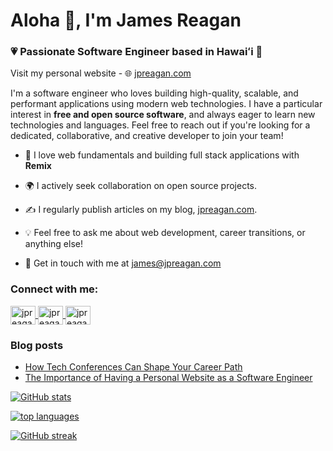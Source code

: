 # Aloha 👋, I'm James Reagan

### 💗 Passionate Software Engineer based in Hawaiʻi 🌴

Visit my personal website - 🌐 [jpreagan.com](https://jpreagan.com)

I'm a software engineer who loves building high-quality, scalable, and performant applications using modern web technologies. I have a particular interest in **free and open source software**, and always eager to learn new technologies and languages. Feel free to reach out if you're looking for a dedicated, collaborative, and creative developer to join your team!

- 🌿 I love web fundamentals and building full stack applications with **Remix**

- 🌍 I actively seek collaboration on open source projects.

- ✍ ️I regularly publish articles on my blog, [jpreagan.com](https://jpreagan.com).

- 💡 Feel free to ask me about web development, career transitions, or anything else!

- 📩 Get in touch with me at james@jpreagan.com

### Connect with me:

<p align="left">
  <a href="https://twitter.com/jpreagan_" target="blank">
    <img align="center" src="https://raw.githubusercontent.com/rahuldkjain/github-profile-readme-generator/master/src/images/icons/Social/twitter.svg" alt="jpreagan_" height="30" width="40" />
  </a>
  <a href="https://linkedin.com/in/jpreagan" target="blank">
    <img align="center" src="https://raw.githubusercontent.com/rahuldkjain/github-profile-readme-generator/master/src/images/icons/Social/linked-in-alt.svg" alt="jpreagan" height="30" width="40" />
  </a>
  <a href="https://instagram.com/jpreagan_" target="blank">
    <img align="center" src="https://raw.githubusercontent.com/rahuldkjain/github-profile-readme-generator/master/src/images/icons/Social/instagram.svg" alt="jpreagan_" height="30" width="40" />
  </a>
</p>

### Blog posts
<!-- BLOG-POST-LIST:START -->
- [How Tech Conferences Can Shape Your Career Path](https://jpreagan.com/blog/how-tech-conferences-can-shape-your-career-path)
- [The Importance of Having a Personal Website as a Software Engineer](https://jpreagan.com/blog/the-importance-of-having-a-personal-website-as-a-software-engineer)
<!-- BLOG-POST-LIST:END -->

[![GitHub stats](https://github-readme-stats.vercel.app/api?username=jpreagan)](https://github.com/anuraghazra/github-readme-stats)

[![top languages](https://github-readme-stats.vercel.app/api/top-langs/?username=jpreagan)](https://github.com/anuraghazra/github-readme-stats)

[![GitHub streak](https://github-readme-streak-stats.herokuapp.com/?user=jpreagan)](https://github.com/DenverCoder1/github-readme-streak-stats)
